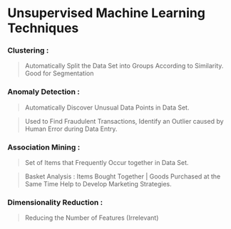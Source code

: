 # Unsupervised Machine Learning Techniques

### Clustering : 

> Automatically Split the Data Set into Groups According to Similarity. Good for Segmentation

### Anomaly Detection : 

> Automatically Discover Unusual Data Points in Data Set.

> Used to Find Fraudulent Transactions, Identify an Outlier caused by Human Error during Data Entry.

### Association Mining :

> Set of Items that Frequently Occur together in Data Set.

> Basket Analysis : Items Bought Together | Goods Purchased at the Same Time Help to Develop Marketing Strategies.

### Dimensionality Reduction :
> Reducing the Number of Features (Irrelevant)

